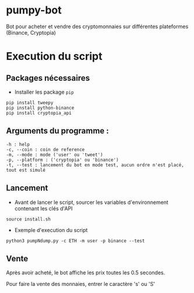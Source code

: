 # pumpy-bot
Bot pour acheter et vendre des cryptomonnaies sur différentes plateformes (Binance, Cryptopia)

# Execution du script

## Packages nécessaires
* Installer les package `pip`
```
pip install tweepy
pip install python-binance
pip install cryptopia_api
```

## Arguments du programme :
```
-h : help
-c, --coin : coin de reference
-m, --mode : mode ('user' ou 'tweet')
-p, --platform : ('cryptopia' ou 'binance')
-t, --test : lancement du bot en mode test, aucun ordre n'est placé, tout est simulé
```

## Lancement
* Avant de lancer le script, sourcer les variables d'environnement contenant les clés d'API
```
source install.sh
```

* Exemple d'execution du script
```
python3 pumpNdump.py -c ETH -m user -p binance --test
```
## Vente
Après avoir acheté, le bot affiche les prix toutes les 0.5 secondes.

Pour faire la vente des monnaies, entrer le caractère 's' ou 'S'